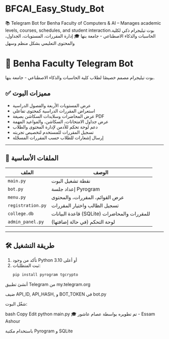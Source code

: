 # BFCAI_Easy_Study_Bot
📚 Telegram Bot for Benha Faculty of Computers &amp; AI – Manages academic levels, courses, schedules, and student interaction.بوت تيليجرام ذكي لكلية الحاسبات والذكاء الاصطناعي - جامعة بنها 🎓 إدارة المقررات، المستويات، الجداول، والمحتوى التعليمي بشكل منظم وسهل
# 🤖 Benha Faculty Telegram Bot

بوت تيليجرام مصمم خصيصًا لطلاب كلية الحاسبات والذكاء الاصطناعي - جامعة بنها.

## ✅ مميزات البوت

- عرض المستويات الأربعة والفصول الدراسية
- استعراض المقررات الدراسية كمحتوى تفاعلي
- عرض المحاضرات وسلايدات السكاشن بصيغة PDF
- عرض جداول الامتحانات، السكاشن، والمواعيد المهمة
- دعم لوحة تحكم للأدمن لإدارة المحتوى والطلاب
- تسجيل المقررات للمستخدم لتخصيص تجربته
- إرسال إشعارات للطلاب حسب المقررات المسجّلة

---

## 🧱 الملفات الأساسية

| الملف             | الوصف |
|------------------|-------|
| `main.py`        | نقطة تشغيل البوت |
| `bot.py`         | إعداد جلسة Pyrogram |
| `menu.py`        | عرض القوائم، المقررات، والمحتوى |
| `registration.py`| تسجيل الطالب واختيار المقررات |
| `college.db`     | قاعدة البيانات (SQLite) للمقررات والمحاضرات |
| `admin_panel.py` | لوحة التحكم (في حالة إضافتها) |

---

## 🛠️ طريقة التشغيل

1. تأكد من وجود Python 3.10 أو أعلى
2. ثبت المتطلبات:
   ```bash
   pip install pyrogram tgcrypto
أنشئ تطبيق Telegram من my.telegram.org

ضيف API_ID, API_HASH, و BOT_TOKEN في bot.py

شغّل البوت:

bash
Copy
Edit
python main.py
🎓 تم تطويره بواسطة
عصام عاشور - Essam Ashour

باستخدام مكتبة Pyrogram و SQLite

